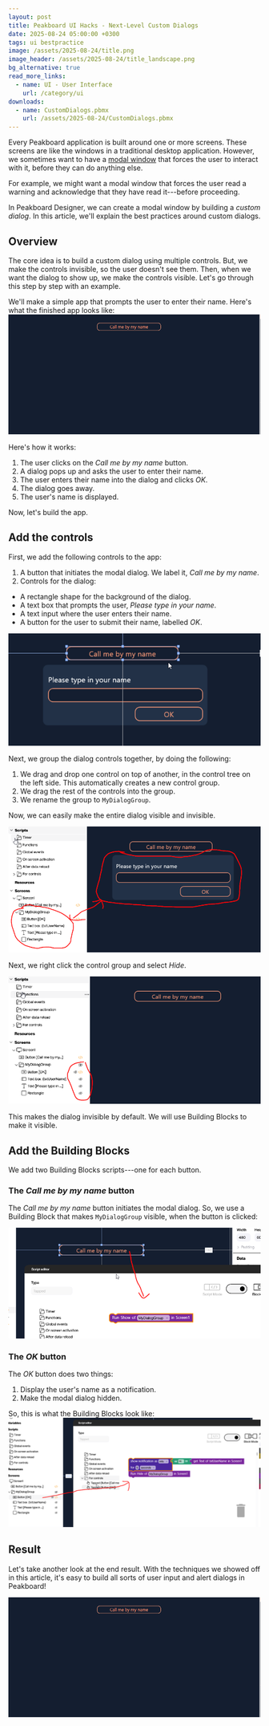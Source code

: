 ```yaml
---
layout: post
title: Peakboard UI Hacks - Next-Level Custom Dialogs
date: 2025-08-24 05:00:00 +0300
tags: ui bestpractice
image: /assets/2025-08-24/title.png
image_header: /assets/2025-08-24/title_landscape.png
bg_alternative: true
read_more_links:
  - name: UI - User Interface
    url: /category/ui
downloads:
  - name: CustomDialogs.pbmx
    url: /assets/2025-08-24/CustomDialogs.pbmx
---
```

Every Peakboard application is built around one or more screens. These screens are like the windows in a traditional desktop application. However, we sometimes want to have a [modal window](https://en.wikipedia.org/wiki/Modal_window) that forces the user to interact with it, before they can do anything else.

For example, we might want a modal window that forces the user read a warning and acknowledge that they have read it---before proceeding.

In Peakboard Designer, we can create a modal window by building a *custom dialog*. In this article, we'll explain the best practices around custom dialogs.

## Overview

The core idea is to build a custom dialog using multiple controls. But, we make the controls invisible, so the user doesn't see them. Then, when we want the dialog to show up, we make the controls visible. Let's go through this step by step with an example.

We'll make a simple app that prompts the user to enter their name. Here's what the finished app looks like:
![image](/assets/2025-08-24/result.gif)

Here's how it works:
1. The user clicks on the *Call me by my name* button.
1. A dialog pops up and asks the user to enter their name.
1. The user enters their name into the dialog and clicks *OK*.
1. The dialog goes away.
1. The user's name is displayed.

Now, let's build the app.

## Add the controls

First, we add the following controls to the app:
1. A button that initiates the modal dialog. We label it, *Call me by my name*.
1. Controls for the dialog:
  * A rectangle shape for the background of the dialog.
  * A text box that prompts the user, *Please type in your name*.
  * A text input where the user enters their name.
  * A button for the user to submit their name, labelled *OK*.

![image](/assets/2025-08-24/010.png)

Next, we group the dialog controls together, by doing the following:
1. We drag and drop one control on top of another, in the control tree on the left side. This automatically creates a new control group.
1. We drag the rest of the controls into the group.
1. We rename the group to `MyDialogGroup`.

Now, we can easily make the entire dialog visible and invisible.

![image](/assets/2025-08-24/020.png)

Next, we right click the control group and select *Hide*. 

![image](/assets/2025-08-24/030.png)

This makes the dialog invisible by default. We will use Building Blocks to make it visible.

## Add the Building Blocks

We add two Building Blocks scripts---one for each button.

### The *Call me by my name* button

The *Call me by my name* button initiates the modal dialog. So, we use a Building Block that makes `MyDialogGroup` visible, when the button is clicked:

![image](/assets/2025-08-24/040.png)

### The *OK* button

The *OK* button does two things:
1. Display the user's name as a notification.
1. Make the modal dialog hidden.

So, this is what the Building Blocks look like:
![image](/assets/2025-08-24/050.png)

## Result

Let's take another look at the end result. With the techniques we showed off in this article, it's easy to build all sorts of user input and alert dialogs in Peakboard!

![image](/assets/2025-08-24/result.gif)